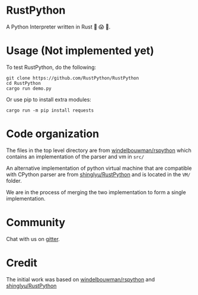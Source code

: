 # RustPython
A Python Interpreter written in Rust :snake: :scream: :metal:.

# Usage (Not implemented yet)

To test RustPython, do the following:

    git clone https://github.com/RustPython/RustPython
    cd RustPython
    cargo run demo.py

Or use pip to install extra modules:

    cargo run -m pip install requests

# Code organization

The files in the top level directory are from [windelbouwman/rspython][rspython] which contains an implementation of the parser and vm in `src/`

An alternative implementation of python virtual machine that are compatible with CPython parser are from [shinglyu/RustPython][rustpython] and is located in the `VM/` folder.

We are in the process of merging the two implementation to form a single implementation.

# Community

Chat with us on [gitter][gitter].

# Credit
The initial work was based on [windelbouwman/rspython](https://github.com/windelbouwman/rspython) and [shinglyu/RustPython](https://github.com/shinglyu/RustPython)

[rspython]: https://github.com/windelbouwman/rspython
[rustpython]: https://github.com/shinglyu/RustPython
[gitter]: https://gitter.im/rustpython/Lobby

